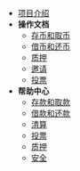 * [项目介绍](ProjectIntroduction.md)
* **操作文档**
  * [存币和取币](action/存币和取币.md)
  * [借币和还币](action/借币和还币.md)
  * [质押](action/质押.md)
  * [邀请](action/邀请.md)
  * [投票](action/投票.md)
* **帮助中心**
  * [存款和取款](helper/存款和取款.md)
  * [借款和还款](helper/借款和还款.md)
  * [清算](helper/清算.md)
  * [投票](helper/投票.md)
  * [质押](helper/质押.md)
  * [安全](helper/安全.md)
